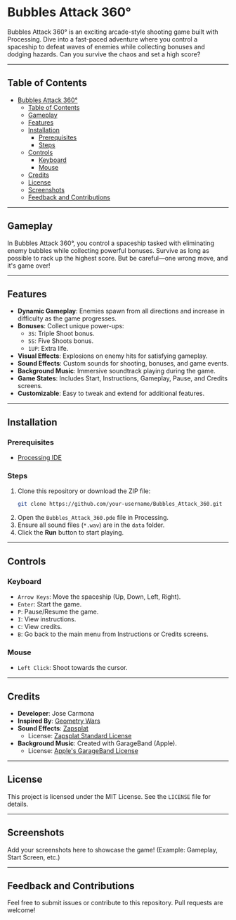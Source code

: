 # Bubbles Attack 360°

Bubbles Attack 360° is an exciting arcade-style shooting game built with Processing. Dive into a fast-paced adventure where you control a spaceship to defeat waves of enemies while collecting bonuses and dodging hazards. Can you survive the chaos and set a high score?

---

## Table of Contents
- [Bubbles Attack 360°](#bubbles-attack-360)
  - [Table of Contents](#table-of-contents)
  - [Gameplay](#gameplay)
  - [Features](#features)
  - [Installation](#installation)
    - [Prerequisites](#prerequisites)
    - [Steps](#steps)
  - [Controls](#controls)
    - [Keyboard](#keyboard)
    - [Mouse](#mouse)
  - [Credits](#credits)
  - [License](#license)
  - [Screenshots](#screenshots)
  - [Feedback and Contributions](#feedback-and-contributions)

---

## Gameplay
In Bubbles Attack 360°, you control a spaceship tasked with eliminating enemy bubbles while collecting powerful bonuses. Survive as long as possible to rack up the highest score. But be careful—one wrong move, and it's game over!

---

## Features
- **Dynamic Gameplay**: Enemies spawn from all directions and increase in difficulty as the game progresses.
- **Bonuses**: Collect unique power-ups:
  - `3S`: Triple Shoot bonus.
  - `5S`: Five Shoots bonus.
  - `1UP`: Extra life.
- **Visual Effects**: Explosions on enemy hits for satisfying gameplay.
- **Sound Effects**: Custom sounds for shooting, bonuses, and game events.
- **Background Music**: Immersive soundtrack playing during the game.
- **Game States**: Includes Start, Instructions, Gameplay, Pause, and Credits screens.
- **Customizable**: Easy to tweak and extend for additional features.

---

## Installation
### Prerequisites
- [Processing IDE](https://processing.org/download/)

### Steps
1. Clone this repository or download the ZIP file:
   ```bash
   git clone https://github.com/your-username/Bubbles_Attack_360.git
   ```
2. Open the `Bubbles_Attack_360.pde` file in Processing.
3. Ensure all sound files (`*.wav`) are in the `data` folder.
4. Click the **Run** button to start playing.

---

## Controls
### Keyboard
- `Arrow Keys`: Move the spaceship (Up, Down, Left, Right).
- `Enter`: Start the game.
- `P`: Pause/Resume the game.
- `I`: View instructions.
- `C`: View credits.
- `B`: Go back to the main menu from Instructions or Credits screens.

### Mouse
- `Left Click`: Shoot towards the cursor.

---

## Credits
- **Developer**: Jose Carmona
- **Inspired By**: [Geometry Wars](https://en.wikipedia.org/wiki/Geometry_Wars)
- **Sound Effects**: [Zapsplat](https://www.zapsplat.com)
  - License: [Zapsplat Standard License](https://www.zapsplat.com/license-type/standard-license/)
- **Background Music**: Created with GarageBand (Apple).
  - License: [Apple's GarageBand License](https://support.apple.com/en-us/102034)

---

## License
This project is licensed under the MIT License. See the `LICENSE` file for details.

---

## Screenshots
Add your screenshots here to showcase the game! (Example: Gameplay, Start Screen, etc.)

---

## Feedback and Contributions
Feel free to submit issues or contribute to this repository. Pull requests are welcome!

